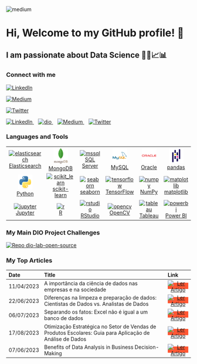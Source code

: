 <img align="center" src="https://github.com/lenylimavidal/lenylimavidal/assets/91228295/7b8dd6f5-a090-47a1-8474-f09974e8af0b" alt="medium" width="1200"/>

<!DOCTYPE html>
<html>
<head>
</head>
<body>

<h1 align="left">Hi, Welcome to my GitHub profile! 👋</h1>
<h2 align="left">I am passionate about Data Science 🎇🔎📈📊</h2>

### Connect with me

[![LinkedIn](https://img.shields.io/badge/LinkedIn-000?style=for-the-badge&logo=linkedin&logoColor=0E76A8)](https://www.linkedin.com/in/lenylimavidal/?locale=pt_BR/)

[![Medium](https://img.shields.io/badge/Medium-12100E?style=for-the-badge&logo=medium&logoColor=white)](https://medium.com/@leny.lima.vidal)

[![Twitter](https://img.shields.io/badge/Twitter-000?style=for-the-badge&logo=twitter)](https://twitter.com/leny_lima_vidal)

<div>
    <a href="https://linkedin.com/in/lenylimavidal" target="_blank">
    <img src="https://raw.githubusercontent.com/rahuldkjain/github-profile-readme-generator/master/src/images/icons/Social/linked-in-alt.svg" alt="LinkedIn" height="40" width="40" />
  </a>
  &nbsp&nbsp
  <a href="https://web.dio.me/users/leny_lima_vidal">
    <img src="https://hermes.digitalinnovation.one/assets/diome/logo-full.svg" alt="dio" height="40" width="55" />
   </a>
  &nbsp&nbsp
  <a href="https://medium.com/@leny.lima.vidal" target="_blank">
    <img src="https://www.dropbox.com/team/team_logo/dbtid%3AAACXpg8cm0XzfCIs1qaUSYqq-l6Ge7Q_pE4?v=1603320488672" alt="Medium" height="40" width="40" />
  </a>
  &nbsp&nbsp
    <a href="https://twitter.com/leny_lima_vidal" target="_blank">
    <img src="https://raw.githubusercontent.com/rahuldkjain/github-profile-readme-generator/master/src/images/icons/Social/twitter.svg" alt="Twitter" height="40" width="40" />
  </a>
</div>


</body>
</html>


### Languages and Tools

<table>
  <tr>
    <td align="center">
      <a href="https://www.elastic.co" target="_blank" rel="noreferrer">
        <img src="https://www.vectorlogo.zone/logos/elastic/elastic-icon.svg" alt="elasticsearch" width="40" height="50"/><br/>
        Elasticsearch
      </a>
    </td>
    <td align="center">
      <a href="https://www.mongodb.com/" target="_blank" rel="noreferrer">
        <img src="https://raw.githubusercontent.com/devicons/devicon/master/icons/mongodb/mongodb-original-wordmark.svg" alt="mongodb" width="40" height="45"/><br/>
        MongoDB
      </a>
    </td>
    <td align="center">
      <a href="https://www.microsoft.com/en-us/sql-server" target="_blank" rel="noreferrer">
        <img src="https://www.svgrepo.com/show/303229/microsoft-sql-server-logo.svg" alt="mssql" width="40" height="40"/><br/>
        SQL Server
      </a>
    </td>
    <td align="center">
      <a href="https://www.mysql.com/" target="_blank" rel="noreferrer">
        <img src="https://raw.githubusercontent.com/devicons/devicon/master/icons/mysql/mysql-original-wordmark.svg" alt="mysql" width="40" height="40"/><br/>
        MySQL
      </a>
    </td>
    <td align="center">
      <a href="https://www.oracle.com/" target="_blank" rel="noreferrer">
        <img src="https://raw.githubusercontent.com/devicons/devicon/master/icons/oracle/oracle-original.svg" alt="oracle" width="40" height="40"/><br/>
        Oracle
      </a>
    </td>
    <td align="center">
      <a href="https://pandas.pydata.org/" target="_blank" rel="noreferrer">
        <img src="https://raw.githubusercontent.com/devicons/devicon/2ae2a900d2f041da66e950e4d48052658d850630/icons/pandas/pandas-original.svg" alt="pandas" width="40" height="40"/><br/>
        pandas
      </a>
    </td>
  </tr>
  <tr>
    <td align="center">
      <a href="https://www.python.org" target="_blank" rel="noreferrer">
        <img src="https://raw.githubusercontent.com/devicons/devicon/master/icons/python/python-original.svg" alt="python" width="40" height="40"/><br/>
        Python
      </a>
    </td>
    <td align="center">
      <a href="https://scikit-learn.org/" target="_blank" rel="noreferrer">
        <img src="https://upload.wikimedia.org/wikipedia/commons/0/05/Scikit_learn_logo_small.svg" alt="scikit_learn" width="40" height="40"/><br/>
        scikit-learn
      </a>
    </td>
    <td align="center">
      <a href="https://seaborn.pydata.org/" target="_blank" rel="noreferrer">
        <img src="https://seaborn.pydata.org/_images/logo-mark-lightbg.svg" alt="seaborn" width="40" height="40"/><br/>
        seaborn
      </a>
    </td>
    <td align="center">
      <a href="https://www.tensorflow.org" target="_blank" rel="noreferrer">
        <img src="https://www.vectorlogo.zone/logos/tensorflow/tensorflow-icon.svg" alt="tensorflow" width="40" height="40"/><br/>
        TensorFlow
      </a>
    </td>
    <td align="center">
      <a href="https://numpy.org/" target="_blank" rel="noreferrer">
        <img src="https://upload.wikimedia.org/wikipedia/commons/1/1a/NumPy_logo.svg" alt="numpy" width="40" height="40"/><br/>
        NumPy
      </a>
    </td>
    <td align="center">
      <a href="https://matplotlib.org/" target="_blank" rel="noreferrer">
        <img src="https://matplotlib.org/stable/_static/logo2_compressed.svg" alt="matplotlib" width="40" height="40"/><br/>
        matplotlib
      </a>
    </td>
  </tr>
  <tr>
    <td align="center">
      <a href="https://jupyter.org/" target="_blank" rel="noreferrer">
        <img src="https://upload.wikimedia.org/wikipedia/commons/thumb/3/38/Jupyter_logo.svg/518px-Jupyter_logo.svg.png" alt="jupyter" width="40" height="40"/><br/>
        Jupyter
      </a>
    </td>
    <td align="center">
      <a href="https://www.r-project.org/" target="_blank" rel="noreferrer">
        <img src="https://www.r-project.org/logo/Rlogo.svg" alt="r" width="40" height="40"/><br/>
        R
      </a>
    </td>
    <td align="center">
      <a href="https://rstudio.com/" target="_blank" rel="noreferrer">
        <img src="https://rstudio.com/wp-content/uploads/2018/10/RStudio-Logo-Flat.png" alt="rstudio" width="40" height="40"/><br/>
        RStudio
      </a>
    </td>
    <td align="center">
      <a href="https://www.opencv.org/" target="_blank" rel="noreferrer">
        <img src="https://upload.wikimedia.org/wikipedia/commons/3/32/OpenCV_Logo_with_text_svg_version.svg" alt="opencv" width="40" height="40"/><br/>
        OpenCV
      </a>
    </td>
    <td align="center">
      <a href="https://www.tableau.com/" target="_blank" rel="noreferrer">
        <img src="https://upload.wikimedia.org/wikipedia/commons/4/4b/Tableau_Logo.png" alt="tableau" width="40" height="40"/><br/>
        Tableau
      </a>
    </td>
    <td align="center">
      <a href="https://powerbi.microsoft.com/" target="_blank" rel="noreferrer">
        <img src="https://upload.wikimedia.org/wikipedia/commons/c/cf/New_Power_BI_Logo.svg" alt="powerbi" width="40" height="40"/><br/>
        Power BI
      </a>
    </td>
  </tr>
  <!-- Agrega más filas aquí -->
</table>

<!-- Fin de la sección "Languages and Tools" -->




### My Main DIO Project Challenges
[![Repo dio-lab-open-source](https://github-readme-stats.vercel.app/api/pin/?username=lenylimavidal&repo=dio-lab-open-source&bg_color=0D1117&border_color=58A6FF&show_icons=true&icon_color=58A6FF&title_color=FFFFFF&text_color=B8C7E0)](https://github.com/lenylimavidal/dio-lab-open-source)




### My Top Articles

<table>
  <thead>
    <tr align="left">
      <th>Date</th>
      <th>Title</th>
      <th>Link</th>
    </tr>
  </thead>
  <tbody align="left">
    <tr>
      <td>11/04/2023</td>
      <td>A importância da ciência de dados nas empresas e na sociedade</td>
      <td align="center">
        <a href="https://www.linkedin.com/pulse/import%25C3%25A2ncia-da-ci%25C3%25AAncia-de-dados-nas-empresas-e-na-leny-lima-vidal/?trackingId=EVXJ9WgdSMKkaEmoJ73NyA%3D%3D" style="background-color: #FF5733;">
           <img align="center" alt="Ler Artigo" src="https://img.shields.io/badge/Ler%20Artigo-2E86C1?style=for-the-badge">
        </a>
      </td>
    </tr>
    <tr>
      <td>22/06/2023</td>
      <td>Diferenças na limpeza e preparação de dados: Cientistas de Dados vs. Analistas de Dados</td>
      <td align="center">
        <a href="https://www.linkedin.com/pulse/diferen%25C3%25A7as-na-limpeza-e-prepara%25C3%25A7%25C3%25A3o-de-dados-vs-leny-lima-vidal-1f/?trackingId=EVXJ9WgdSMKkaEmoJ73NyA%3D%3D" style="background-color: #FF5733;">
           <img align="center" alt="Ler Artigo" src="https://img.shields.io/badge/Ler%20Artigo-E91E63?style=for-the-badge">
        </a>
      </td>
    </tr>
    <tr>
      <td>06/07/2023</td>
      <td>Separando os fatos: Excel não é igual a um banco de dados</td>
      <td align="center">
        <a href="https://www.linkedin.com/pulse/separando-os-fatos-excel-n%25C3%25A3o-%25C3%25A9-igual-um-banco-de-dados-lima-vidal/?trackingId=EVXJ9WgdSMKkaEmoJ73NyA%3D%3D" style="background-color: #FF5733;">
           <img align="center" alt="Ler Artigo" src="https://img.shields.io/badge/Ler%20Artigo-2E86C1?style=for-the-badge">
        </a>
      </td>    
    </tr>
    <tr>
      <td>17/08/2023</td>
      <td>Otimização Estratégica no Setor de Vendas de Produtos Escolares: Guia para Aplicação de Análise de Dados</td>
      <td align="center">
        <a href="https://www.linkedin.com/pulse/otimiza%25C3%25A7%25C3%25A3o-estrat%25C3%25A9gica-setor-de-vendas-produtos-guia-para-lima-vidal/?trackingId=EVXJ9WgdSMKkaEmoJ73NyA%3D%3D" style="background-color: #FF5733;">
           <img align="center" alt="Ler Artigo" src="https://img.shields.io/badge/Ler%20Artigo-E91E63?style=for-the-badge">
        </a>
      </td>    
    </tr>
      <tr>
      <td>07/06/2023</td>
      <td>Benefits of Data Analysis in Business Decision-Making</td>
      <td align="center">
        <a href="https://medium.com/@leny.lima.vidal/benefits-of-data-analysis-in-business-decision-making-cea21a359d93" style="background-color: #FF5733;">
           <img align="center" alt="Ler Artigo" src="https://img.shields.io/badge/Ler%20Artigo-2E86C1?style=for-the-badge">
        </a>
      </td>
    </tr>
  </tbody>
  <tfoot></tfoot>
</table>

